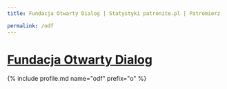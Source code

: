 ```yaml
---
title: Fundacja Otwarty Dialog | Statystyki patronite.pl | Patromierz

permalink: /odf
---
```


# [Fundacja Otwarty Dialog](https://patronite.pl/odf)

{% include profile.md name="odf" prefix="o" %}
